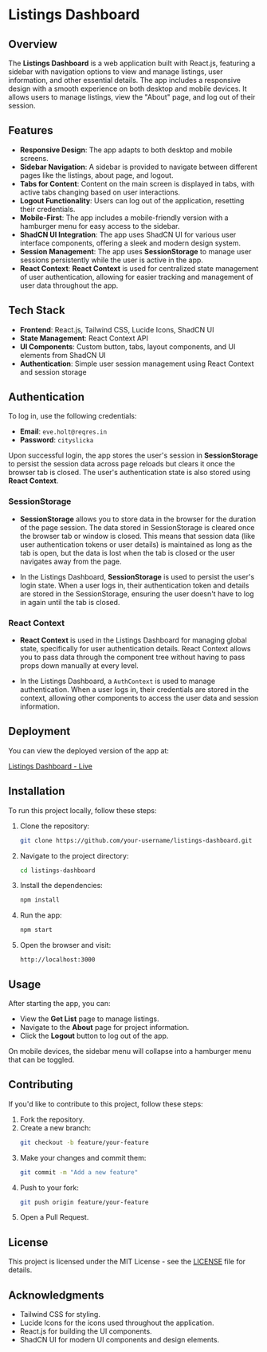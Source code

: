 # Listings Dashboard

## Overview

The **Listings Dashboard** is a web application built with React.js, featuring a sidebar with navigation options to view and manage listings, user information, and other essential details. The app includes a responsive design with a smooth experience on both desktop and mobile devices. It allows users to manage listings, view the "About" page, and log out of their session.

## Features

- **Responsive Design**: The app adapts to both desktop and mobile screens.
- **Sidebar Navigation**: A sidebar is provided to navigate between different pages like the listings, about page, and logout.
- **Tabs for Content**: Content on the main screen is displayed in tabs, with active tabs changing based on user interactions.
- **Logout Functionality**: Users can log out of the application, resetting their credentials.
- **Mobile-First**: The app includes a mobile-friendly version with a hamburger menu for easy access to the sidebar.
- **ShadCN UI Integration**: The app uses ShadCN UI for various user interface components, offering a sleek and modern design system.
- **Session Management**: The app uses **SessionStorage** to manage user sessions persistently while the user is active in the app.
- **React Context**: **React Context** is used for centralized state management of user authentication, allowing for easier tracking and management of user data throughout the app.

## Tech Stack

- **Frontend**: React.js, Tailwind CSS, Lucide Icons, ShadCN UI
- **State Management**: React Context API
- **UI Components**: Custom button, tabs, layout components, and UI elements from ShadCN UI
- **Authentication**: Simple user session management using React Context and session storage

## Authentication

To log in, use the following credentials:

- **Email**: `eve.holt@reqres.in`
- **Password**: `cityslicka`

Upon successful login, the app stores the user's session in **SessionStorage** to persist the session data across page reloads but clears it once the browser tab is closed. The user's authentication state is also stored using **React Context**.

### SessionStorage

- **SessionStorage** allows you to store data in the browser for the duration of the page session. The data stored in SessionStorage is cleared once the browser tab or window is closed. This means that session data (like user authentication tokens or user details) is maintained as long as the tab is open, but the data is lost when the tab is closed or the user navigates away from the page.

- In the Listings Dashboard, **SessionStorage** is used to persist the user's login state. When a user logs in, their authentication token and details are stored in the SessionStorage, ensuring the user doesn't have to log in again until the tab is closed.

### React Context

- **React Context** is used in the Listings Dashboard for managing global state, specifically for user authentication details. React Context allows you to pass data through the component tree without having to pass props down manually at every level.

- In the Listings Dashboard, a `AuthContext` is used to manage authentication. When a user logs in, their credentials are stored in the context, allowing other components to access the user data and session information.

## Deployment

You can view the deployed version of the app at:

[Listings Dashboard - Live](https://userlist-static-site.onrender.com/)

## Installation

To run this project locally, follow these steps:

1. Clone the repository:
    ```bash
    git clone https://github.com/your-username/listings-dashboard.git
    ```

2. Navigate to the project directory:
    ```bash
    cd listings-dashboard
    ```

3. Install the dependencies:
    ```bash
    npm install
    ```

4. Run the app:
    ```bash
    npm start
    ```

5. Open the browser and visit:
    ```
    http://localhost:3000
    ```

## Usage

After starting the app, you can:

- View the **Get List** page to manage listings.
- Navigate to the **About** page for project information.
- Click the **Logout** button to log out of the app.

On mobile devices, the sidebar menu will collapse into a hamburger menu that can be toggled.

## Contributing

If you'd like to contribute to this project, follow these steps:

1. Fork the repository.
2. Create a new branch:
    ```bash
    git checkout -b feature/your-feature
    ```
3. Make your changes and commit them:
    ```bash
    git commit -m "Add a new feature"
    ```
4. Push to your fork:
    ```bash
    git push origin feature/your-feature
    ```
5. Open a Pull Request.

## License

This project is licensed under the MIT License - see the [LICENSE](LICENSE) file for details.

## Acknowledgments

- Tailwind CSS for styling.
- Lucide Icons for the icons used throughout the application.
- React.js for building the UI components.
- ShadCN UI for modern UI components and design elements.
